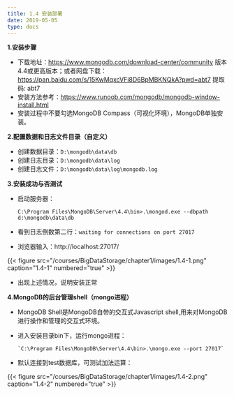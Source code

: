 ```yaml
---
title: 1.4 安装部署
date: 2019-05-05
type: docs
---
```


**1.安装步骤**

- 下载地址：https://www.mongodb.com/download-center/community  版本4.4或更高版本；或者网盘下载：https://pan.baidu.com/s/15KwMqxcVFi8D6BpMBKNQkA?pwd=abt7 提取码: abt7
- 安装方法参考：https://www.runoob.com/mongodb/mongodb-window-install.html
- 安装过程中不要勾选MongoDB Compass（可视化环境），MongoDB单独安装。

**2.配置数据和日志文件目录（自定义）**

- 创建数据目录：`D:\mongodb\data\db`
- 创建日志目录：`D:\mongodb\data\log`
- 创建日志文件：`D:\mongodb\data\log\mongodb.log`

**3.安装成功与否测试**

- 启动服务器：

  ```
  C:\Program Files\MongoDB\Server\4.4\bin>.\mongod.exe --dbpath d:\mongodb\data\db
  ```

- 看到日志倒数第二行：`waiting for connections on port 27017`
- 浏览器输入：http://localhost:27017/

{{< figure src="/courses/BigDataStorage/chapter1/images/1.4-1.png" caption="1.4-1" numbered="true" >}}

- 出现上述情况，说明安装正常

**4.MongoDB的后台管理shell（mongo进程）**

- MongoDB Shell是MongoDB自带的交互式Javascript shell,用来对MongoDB进行操作和管理的交互式环境。
- 进入安装目录bin下，运行mongo进程：
  ```
  `C:\Program Files\MongoDB\Server\4.4\bin>.\mongo.exe --port 27017`
  ```
  
- 默认连接到test数据库，可测试加法运算：

{{< figure src="/courses/BigDataStorage/chapter1/images/1.4-2.png" caption="1.4-2" numbered="true" >}}

